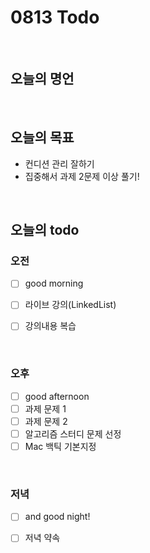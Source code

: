 
# 0813 Todo
<br>

## 오늘의 명언
> 

<br>

## 오늘의 목표
* 컨디션 관리 잘하기
* 집중해서 과제 2문제 이상 풀기!

<br>



## 오늘의 todo

### 오전
- [ ] good morning 
- [ ] 라이브 강의(LinkedList)
- [ ] 강의내용 복습


<br>

### 오후
- [ ] good afternoon
- [ ] 과제 문제 1
- [ ] 과제 문제 2
- [ ] 알고리즘 스터디 문제 선정
- [ ] Mac 백틱 기본지정

<br>

### 저녁
- [ ] and good night!
- [ ] 저녁 약속

